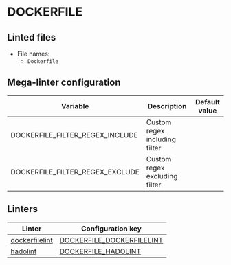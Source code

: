 <!-- markdownlint-disable MD003 MD020 MD033 MD041 -->
<!-- Generated by .automation/build.py, please do not update manually -->
# DOCKERFILE

## Linted files

- File names:
  - `Dockerfile`

## Mega-linter configuration

| Variable | Description | Default value |
| ----------------- | -------------- | -------------- |
| DOCKERFILE_FILTER_REGEX_INCLUDE | Custom regex including filter |  |
| DOCKERFILE_FILTER_REGEX_EXCLUDE | Custom regex excluding filter |  |

## Linters

| Linter | Configuration key |
| ------ | ----------------- |
| [dockerfilelint](https://github.com/nvuillam/mega-linter/tree/master/docs/descriptors/dockerfile_dockerfilelint.md#readme) | [DOCKERFILE_DOCKERFILELINT](https://github.com/nvuillam/mega-linter/tree/master/docs/descriptors/dockerfile_dockerfilelint.md#readme) |
| [hadolint](https://github.com/nvuillam/mega-linter/tree/master/docs/descriptors/dockerfile_hadolint.md#readme) | [DOCKERFILE_HADOLINT](https://github.com/nvuillam/mega-linter/tree/master/docs/descriptors/dockerfile_hadolint.md#readme) |
